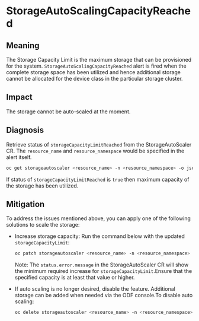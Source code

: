 # StorageAutoScalingCapacityReached

## Meaning

The Storage Capacity Limit is the maximum storage that can be provisioned for
the system. `StorageAutoScalingCapacityReached` alert is fired when the complete
storage space has been utilized and hence additional storage cannot be allocated
for the device class in the particular storage cluster.

## Impact

The storage cannot be auto-scaled at the moment.

## Diagnosis

Retrieve status of `storageCapacityLimitReached` from the StorageAutoScaler CR.
The `resource_name` and `resource_namespace` would be specified in the alert itself.

```bash
oc get storageautoscaler <resource_name> -n <resource_namespace> -o json | jq -r '.status.storageCapacityLimitReached'
```

If status of `storageCapacityLimitReached` is `true` then maximum capacity of
the storage has been utilized.

## Mitigation

To address the issues mentioned above, you can apply one of the following solutions
to scale the storage:

- Increase storage capacity: Run the command below with the updated `storageCapacityLimit`:
  ```bash
  oc patch storageautoscaler <resource_name> -n <resource_namespace> --type=merge --patch '{"spec":{"storageCapacityLimit":<storageCapacityLimit>}}'
  ```
  Note: The `status.error.message` in the StorageAutoScaler CR will show the
  minimum required increase for `storageCapacityLimit`.Ensure that the specified
  capacity is at least that value or higher.

- If auto scaling is no longer desired, disable the feature. Additional storage
can be added when needed via the ODF console.To disable auto scaling:
  ```bash
  oc delete storageautoscaler <resource_name> -n <resource_namespace>
  ```
  

